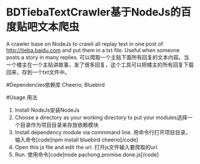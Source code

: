 # BDTiebaTextCrawler基于NodeJs的百度贴吧文本爬虫
A crawler base on NodeJs to crawli all replay text in one post of http://tieba.baidu.com and put them in a txt file. Useful when someone posts a story in many replies.
可以爬取一个主贴下面所有回复的文本内容。当一个楼主在一个主贴讲故事，发了很多回复，这个工具可以把楼主的所有回复下载回来，存到一个txt文件中。

#Dependencies依赖库
Cheerio, Bluebird

#Usage 用法
1.  Install NodeJs安装NodeJs
2.  Choose a directory as your working directory to put your modules选择一个目录作为项目目录来存放依赖模块
3.  Install dependency module via commmand line. 用命令行打开项目目录，输入命令[code]npm install bluebird cheerio[/code]
4.  Open this js file and edit the url. 打开js文件输入要爬取的url.
5.  Run. 使用命令[code]node pachong.promise.done.js[/code]
